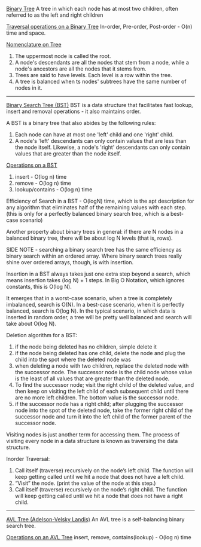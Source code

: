 <u>Binary  Tree</u>
A tree in which each node has at most two children, often referred to as the left and right children

<u>Traversal operations on a Binary Tree</u> 
In-order, Pre-order, Post-order - O(n) time and space.

<u>Nomenclature on Tree</u>
1. The uppermost node is called the root.
2. A node's descendants are all the nodes that stem from a node, while a node's ancestors are all the nodes that it stems from.
3. Trees are said to have levels. Each level is a row within the tree.
4. A tree is balanced when ts nodes' subtrees have the same number of nodes in it.

***
<u>Binary Search Tree (BST)</u>
BST is a data structure that facilitates fast lookup, insert and removal operations - it also maintains order.

A BST is a binary tree that also abides by the following rules:
1. Each node can have at most one 'left' child and one 'right' child.
2. A node's 'left' descendants can only contain values that are less than the node itself. Likewise, a node's 'right' descendants can only contain values that are greater than the node itself.

<u>Operations on a BST</u>
1. insert - O(log n) time
2. remove - O(log n) time
3. lookup/contains - O(log n) time

Efficiency of Search in a BST - O(logN) time, which is the apt description for any algorithm that eliminates half of the remaining values with each step. (this is only for a perfectly balanced binary search tree, which is a best-case scenario)

Another property about binary trees in general: if there are N nodes in a balanced binary tree, there will be about log N levels (that is, rows).

SIDE NOTE - searching a binary search tree has the same efficiency as binary search within an ordered array. Where binary search trees really shine over ordered arrays, though, is with insertion.

Insertion in a BST always takes just one extra step beyond a search, which means insertion takes (log N) + 1 steps.  In Big O Notation, which ignores constants, this is O(log N).

It emerges that in a worst-case scenario, when a tree is completely imbalanced, search is O(N). In a best-case scenario, when it is perfectly balanced, search is O(log N). In the typical scenario, in which data is inserted in random order, a tree will be pretty well balanced and search will take about O(log N).

Deletion algorithm for a BST:
1. if the node being deleted has no children, simple delete it
2. if the node being deleted has one child, delete the node and plug the child into the spot where the deleted node was
3. when deleting a node with two children, replace the deleted node with the successor node. The successor node is the child node whose value is the least of all values that are greater than the deleted node.
4. To find the successor node; visit the right child of the deleted value, and then keep on visiting the left child of each subsequent child until there are no more left children. The bottom value is the successor node.
5. if the successor node has a right child; after plugging the successor node into the spot of the deleted node, take the former right child of the successor node and turn it into the left child of the former parent of the successor node.

Visiting nodes is just another term for accessing them. The process of visiting every node in a data structure is known as traversing the data structure.

Inorder Traversal:
1. Call itself (traverse) recursively on the node’s left child. The function will keep getting called until we hit a node that does not have a left child.
2. “Visit” the node. (print the value of the node at this step.)
3. Call itself (traverse) recursively on the node’s right child. The function will keep getting called until we hit a node that does not have a right child.

***
<u>AVL Tree (Adelson-Velsky Landis)</u>
An AVL tree is a self-balancing binary search tree.

<u>Operations on an AVL Tree</u> 
insert, remove, contains(lookup) - O(log n) time